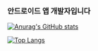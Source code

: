 ### 안드로이드 앱 개발자입니다

[![Anurag's GitHub stats](https://github-readme-stats.vercel.app/api?username=kdh1123)](https://github.com/kdh1123/github-readme-stats)


[![Top Langs](https://github-readme-stats.vercel.app/api/top-langs/?username=kdh1123)](https://github.com/kdh1123/github-readme-stats)

